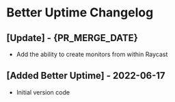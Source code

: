 # Better Uptime Changelog

## [Update] - {PR_MERGE_DATE}

- Add the ability to create monitors from within Raycast

## [Added Better Uptime] - 2022-06-17

- Initial version code
